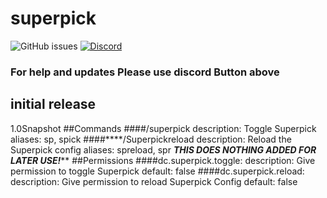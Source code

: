 # superpick
![GitHub issues](https://img.shields.io/github/issues/doragoncraft/DCSuperpick.svg?style=for-the-badge)
[![Discord](https://img.shields.io/discord/805811715228303421.svg?style=for-the-badge)](https://discordapp.com/invite/Sg5gYUNjCq)

### For help and updates Please use discord Button above

## initial release 
1.0Snapshot
##Commands
####/superpick
    description: Toggle Superpick
    aliases: sp, spick
####****/Superpickreload 
    description: Reload the Superpick config
    aliases: spreload, spr
    ***THIS DOES NOTHING ADDED FOR LATER USE!*****
##Permissions
####dc.superpick.toggle:
        description: Give permission to toggle Superpick
        default: false
####dc.superpick.reload:
        description: Give permission to reload Superpick Config
        default: false
